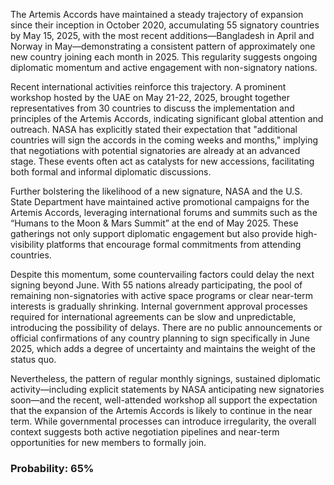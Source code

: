 The Artemis Accords have maintained a steady trajectory of expansion since their inception in October 2020, accumulating 55 signatory countries by May 15, 2025, with the most recent additions—Bangladesh in April and Norway in May—demonstrating a consistent pattern of approximately one new country joining each month in 2025. This regularity suggests ongoing diplomatic momentum and active engagement with non-signatory nations.

Recent international activities reinforce this trajectory. A prominent workshop hosted by the UAE on May 21-22, 2025, brought together representatives from 30 countries to discuss the implementation and principles of the Artemis Accords, indicating significant global attention and outreach. NASA has explicitly stated their expectation that "additional countries will sign the accords in the coming weeks and months," implying that negotiations with potential signatories are already at an advanced stage. These events often act as catalysts for new accessions, facilitating both formal and informal diplomatic discussions.

Further bolstering the likelihood of a new signature, NASA and the U.S. State Department have maintained active promotional campaigns for the Artemis Accords, leveraging international forums and summits such as the “Humans to the Moon & Mars Summit” at the end of May 2025. These gatherings not only support diplomatic engagement but also provide high-visibility platforms that encourage formal commitments from attending countries.

Despite this momentum, some countervailing factors could delay the next signing beyond June. With 55 nations already participating, the pool of remaining non-signatories with active space programs or clear near-term interests is gradually shrinking. Internal government approval processes required for international agreements can be slow and unpredictable, introducing the possibility of delays. There are no public announcements or official confirmations of any country planning to sign specifically in June 2025, which adds a degree of uncertainty and maintains the weight of the status quo.

Nevertheless, the pattern of regular monthly signings, sustained diplomatic activity—including explicit statements by NASA anticipating new signatories soon—and the recent, well-attended workshop all support the expectation that the expansion of the Artemis Accords is likely to continue in the near term. While governmental processes can introduce irregularity, the overall context suggests both active negotiation pipelines and near-term opportunities for new members to formally join.

### Probability: 65%